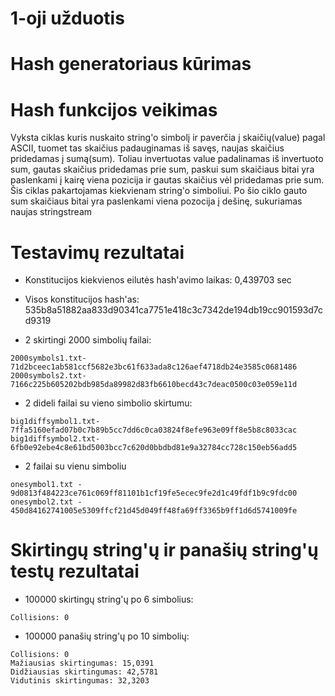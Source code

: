 # 1-oji užduotis

# Hash generatoriaus kūrimas

# Hash funkcijos veikimas

Vyksta ciklas kuris nuskaito string'o simbolį ir paverčia į skaičių(value) pagal ASCII, tuomet tas skaičius padauginamas iš savęs, naujas skaičius pridedamas į sumą(sum). Toliau invertuotas value padalinamas iš invertuoto sum, gautas skaičius pridedamas prie sum, paskui sum skaičiaus bitai yra paslenkami į kairę viena pozicija ir gautas skaičius  vėl pridedamas prie sum. Šis ciklas pakartojamas kiekvienam string'o simboliui. Po šio ciklo gauto sum skaičiaus bitai yra paslenkami viena pozocija į dešinę, sukuriamas naujas stringstream 

# Testavimų rezultatai

- Konstitucijos kiekvienos eilutės hash'avimo laikas: 0,439703 sec
- Visos konstitucijos hash'as: 535b8a51882aa833d90341ca7751e418c3c7342de194db19cc901593d7cd9319

- 2 skirtingi 2000 simbolių failai:
```
2000symbols1.txt- 71d2bceec1ab581ccf5682e3bc61f633ada8c126aef4718db24e3585c0681486
2000symbols2.txt- 7166c225b605202bdb985da89982d83fb6610becd43c7deac0500c03e059e11d
```
- 2 dideli failai su vieno simbolio skirtumu:
```
big1diffsymbol1.txt- 7ffa5160efad07b0c7b89b5cc7dd6c0ca03824f8efe963e09ff8e5b8c8033cac
big1diffsymbol2.txt- 6fb0e92ebe4c8e61bd5003bcc7c620d0bbdbd81e9a32784cc728c150eb56add5
```
- 2 failai su vienu simboliu
```
onesymbol1.txt - 9d0813f484223ce761c069ff81101b1cf19fe5ecec9fe2d1c49fdf1b9c9fdc00
onesymbol2.txt - 450d84162741005e5309ffcf21d45d049ff48fa69ff3365b9ff1d6d5741009fe
```

# Skirtingų string'ų ir panašių string'ų testų rezultatai

- 100000 skirtingų string'ų po 6 simbolius:
```
Collisions: 0
```
- 100000 panašių string'ų po 10 simbolių:
```
Collisions: 0
Mažiausias skirtingumas: 15,0391
Didžiausias skirtingumas: 42,5781
Vidutinis skirtingumas: 32,3203
```


